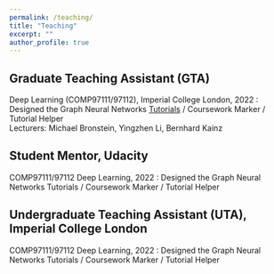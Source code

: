 ```yaml
---
permalink: /teaching/
title: "Teaching"
excerpt: ""
author_profile: true
---
```


## Graduate Teaching Assistant (GTA)

Deep Learning (COMP97111/97112), Imperial College London, 2022 
:   Designed the Graph Neural Networks [Tutorials](https://www.doc.ic.ac.uk/~bkainz/teaching/DL/T09_GCNs.pdf) / Coursework Marker / Tutorial Helper\
Lecturers: Michael Bronstein, Yingzhen Li, Bernhard Kainz

## Student Mentor, Udacity

COMP97111/97112 Deep Learning, 2022 
:   Designed the Graph Neural Networks Tutorials / Coursework Marker / Tutorial Helper

## Undergraduate Teaching Assistant (UTA), Imperial College London

COMP97111/97112 Deep Learning, 2022 
:   Designed the Graph Neural Networks Tutorials / Coursework Marker / Tutorial Helper
